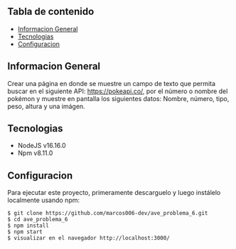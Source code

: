 ## Tabla de contenido

- [Informacion General](#informacion-general)
- [Tecnologias](#tecnologias)
- [Configuracion](#configuracion)

## Informacion General

Crear una página en donde se muestre un campo de texto que permita buscar en el
siguiente API: https://pokeapi.co/, por el número o nombre del pokémon y muestre en pantalla los siguientes datos: Nombre, número, tipo, peso, altura y una imágen.

## Tecnologias

- NodeJS v16.16.0
- Npm v8.11.0

## Configuracion

Para ejecutar este proyecto, primeramente descarguelo y luego instálelo localmente usando npm:

```
$ git clone https://github.com/marcos006-dev/ave_problema_6.git
$ cd ave_problema_6
$ npm install
$ npm start
$ visualizar en el navegador http://localhost:3000/
```

